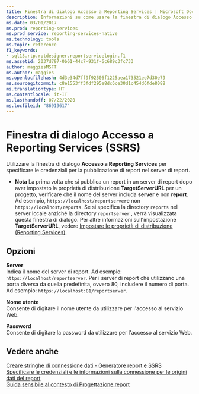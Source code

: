 ```yaml
---
title: Finestra di dialogo Accesso a Reporting Services | Microsoft Docs
description: Informazioni su come usare la finestra di dialogo Accesso a Reporting Services per specificare le credenziali per la pubblicazione di report nel server di report.
ms.date: 03/01/2017
ms.prod: reporting-services
ms.prod_service: reporting-services-native
ms.technology: tools
ms.topic: reference
f1_keywords:
- sql13.rtp.rptdesigner.reportservicelogin.f1
ms.assetid: 2037d797-0b61-44c7-931f-6c689c3fc733
author: maggiesMSFT
ms.author: maggies
ms.openlocfilehash: 4d3e34d7ff9f92506f1225aea173521ee7d30e79
ms.sourcegitcommit: c8e1553ff3fdf295e8dc6ce30d1c454d6fde8088
ms.translationtype: HT
ms.contentlocale: it-IT
ms.lasthandoff: 07/22/2020
ms.locfileid: "86919617"
---
```

# <a name="reporting-services-login-dialog-box-ssrs"></a>Finestra di dialogo Accesso a Reporting Services (SSRS)
  Utilizzare la finestra di dialogo **Accesso a Reporting Services** per specificare le credenziali per la pubblicazione di report nel server di report.  
  
-   **Nota** La prima volta che si pubblica un report in un server di report dopo aver impostato la proprietà di distribuzione **TargetServerURL** per un progetto, verificare che il nome del server includa **server** e non **report**. Ad esempio, `https://localhost/reportserver`e non `https://localhost/reports`. Se si specifica la directory `reports` nel server locale anziché la directory `reportserver` , verrà visualizzata questa finestra di dialogo. Per altre informazioni sull'impostazione **TargetServerURL**, vedere [Impostare le proprietà di distribuzione &#40;Reporting Services&#41;](../../reporting-services/tools/set-deployment-properties-reporting-services.md).  
  
## <a name="options"></a>Opzioni  
 **Server**  
 Indica il nome del server di report. Ad esempio: `https://localhost/reportserver`. Per i server di report che utilizzano una porta diversa da quella predefinita, ovvero 80, includere il numero di porta. Ad esempio: `https://localhost:81/reportserver`.  
  
 **Nome utente**  
 Consente di digitare il nome utente da utilizzare per l'accesso al servizio Web.  
  
 **Password**  
 Consente di digitare la password da utilizzare per l'accesso al servizio Web.  
  
## <a name="see-also"></a>Vedere anche  
 [Creare stringhe di connessione dati - Generatore report e SSRS](../../reporting-services/report-data/data-connections-data-sources-and-connection-strings-report-builder-and-ssrs.md)   
 [Specificare le credenziali e le informazioni sulla connessione per le origini dati del report](../../reporting-services/report-data/specify-credential-and-connection-information-for-report-data-sources.md)   
 [Guida sensibile al contesto di Progettazione report](../../reporting-services/tools/report-designer-f1-help.md)  
  
  
